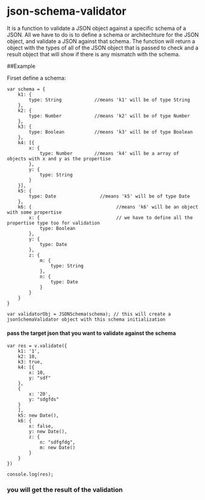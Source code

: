 # json-schema-validator

It is a function to validate a JSON object against a specific schema of a JSON.
All we have to do is to define a schema or architechture for the JSON object,
and validate a JSON against that schema. The function will return a object with
the types of all of the JSON object that is passed to check and a result object that will show
if there is any mismatch with the schema.

##Example

Firset define a schema:
```
var schema = {
    k1: {
        type: String            //means 'k1' will be of type String
    },
    k2: {
        type: Number            //means 'k2' will be of type Number
    },
    k3: {
        type: Boolean           //means 'k3' will be of type Boolean
    },
    k4: [{                                  
        x: {
            type: Number        //means 'k4' will be a array of objects with x and y as the propertise 
        },
        y: {
            type: String
        }
    }],
    k5: {
        type: Date                //means 'k5' will be of type Date
    },
    k6: {                               //means 'k6' will be an object with some propertise
        x: {                            // we have to define all the propertise type too for validation
            type: Boolean
        },
        y: {
            type: Date
        },
        z: {
            m: {
                type: String
            },
            n: {
                type: Date
            }
        }
    }
}

var validatorObj = JSONSchema(schema); // this will create a jsonSchemaValidator object with this schema initialization
```

#### pass the target json that you want to validate against the schema
```
var res = v.validate({
    k1: '1',
    k2: 10,
    k3: true,
    k4: [{
        x: 10,
        y: "sdf"
    },
    {
        x: '20',
        y: "sdgfds"
    }
    ],
    k5: new Date(),
    k6: {
        x: false,
        y: new Date(),
        z: {
            n: "sdfgfdg",
            m: new Date()
        }
    }
})

console.log(res);
```

### you will get the result of the validation